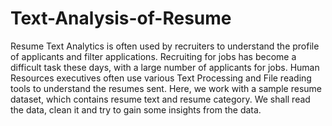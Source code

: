 # Text-Analysis-of-Resume
Resume Text Analytics is often used by recruiters to understand the profile of applicants and filter applications. Recruiting for jobs has become a difficult task these days, with a large number of applicants for jobs. Human Resources executives often use various Text Processing and File reading tools to understand the resumes sent. Here, we work with a sample resume dataset, which contains resume text and resume category. We shall read the data, clean it and try to gain some insights from the data.
